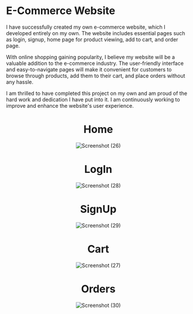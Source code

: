 # E-Commerce Website
I have successfully created my own e-commerce website, which I developed entirely on my own. The website includes essential pages such as login, signup, home page for product viewing, add to cart, and order page.

With online shopping gaining popularity, I believe my website will be a valuable addition to the e-commerce industry. The user-friendly interface and easy-to-navigate pages will make it convenient for customers to browse through products, add them to their cart, and place orders without any hassle.

I am thrilled to have completed this project on my own and am proud of the hard work and dedication I have put into it. I am continuously working to improve and enhance the website's user experience.

<div align="center">
  
# Home
  ![Screenshot (26)](https://user-images.githubusercontent.com/70679523/227512521-39943cb8-f880-4df9-aeab-9fea1bb8a0a2.png)

# LogIn
  ![Screenshot (28)](https://user-images.githubusercontent.com/70679523/227512612-8802476f-550e-4757-9b62-df05ea15fe45.png)
  
# SignUp
  ![Screenshot (29)](https://user-images.githubusercontent.com/70679523/227512633-625997d7-9390-48f3-b038-61286198d4e1.png)
  
# Cart
  ![Screenshot (27)](https://user-images.githubusercontent.com/70679523/227512667-64b3e24f-5fc9-45d9-946b-15b0d370ec1b.png)

# Orders
  ![Screenshot (30)](https://user-images.githubusercontent.com/70679523/227512739-385d8bd6-749b-45a0-8bf1-2069c125b032.png)
  
</div>
